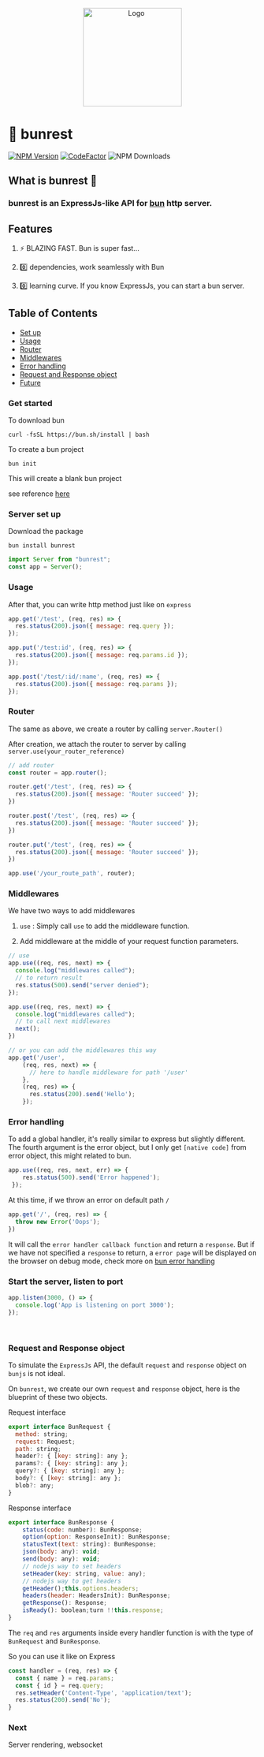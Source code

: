 <p align="center">
  <a href="https://bun.sh"><img src="https://img.icons8.com/external-victoruler-flat-victoruler/344/external-baozi-chinese-new-year-victoruler-flat-victoruler.png" alt="Logo" height=200></a>
  <br />
</p>

# 🧄 bunrest

[![NPM Version][npm-version-image]][npm-url]
[![CodeFactor](https://www.codefactor.io/repository/github/lau1944/bunrest/badge/main)](https://www.codefactor.io/repository/github/lau1944/bunrest/overview/main)
![NPM Downloads][npm-downloads-image]

## What is bunrest  👀

### bunrest is an ExpressJs-like API for [bun](https://github.com/oven-sh/bun) http server.

## Features

1. ⚡ BLAZING FAST. Bun is super fast...

2.  0️⃣  dependencies, work seamlessly with Bun

3.  0️⃣  learning curve. If you know ExpressJs, you can start a bun server.

## Table of Contents

- [Set up](#get-started)
- [Usage](#usage)
- [Router](#router)
- [Middlewares](#middlewares)
- [Error handling](#error-handling)
- [Request and Response object](#request-and-response-object)
- [Future](#next)


### Get started

To download bun

```shell
curl -fsSL https://bun.sh/install | bash
```

To create a bun project 

```shell
bun init
```

This will create a blank bun project

see reference [here](https://github.com/oven-sh/bun#bun-create)

### Server set up

Download the package

```shell
bun install bunrest
```


```js
import Server from "bunrest";
const app = Server();
```

### Usage 

After that, you can write http method just like on `express`

```js
app.get('/test', (req, res) => {
  res.status(200).json({ message: req.query });
});

app.put('/test:id', (req, res) => {
  res.status(200).json({ message: req.params.id });
});

app.post('/test/:id/:name', (req, res) => {
  res.status(200).json({ message: req.params });
});
```

### Router
The same as above, we create a router by calling `server.Router()`

After creation, we attach the router to server by calling `server.use(your_router_reference)`

```js
// add router
const router = app.router();

router.get('/test', (req, res) => {
  res.status(200).json({ message: 'Router succeed' });
})

router.post('/test', (req, res) => {
  res.status(200).json({ message: 'Router succeed' });
})

router.put('/test', (req, res) => {
  res.status(200).json({ message: 'Router succeed' });
})

app.use('/your_route_path', router);
```

### Middlewares

We have two ways to add middlewares

1. `use` : Simply call `use` to add the middleware function.

2. Add middleware at the middle of your request function parameters.

```js
// use
app.use((req, res, next) => {
  console.log("middlewares called");
  // to return result
  res.status(500).send("server denied");
});

app.use((req, res, next) => {
  console.log("middlewares called");
  // to call next middlewares
  next();
})

// or you can add the middlewares this way
app.get('/user', 
    (req, res, next) => {
      // here to handle middleware for path '/user'
    },
    (req, res) => {
      res.status(200).send('Hello');
    });
```

### Error handling

To add a global handler, it's really similar to express but slightly different. The fourth argument is the error object, but I only get `[native code]` from error object, this might related to bun.

```js
app.use((req, res, next, err) => {
    res.status(500).send('Error happened');
 });

```

At this time, if we throw an error on default path `/`

```js
app.get('/', (req, res) => {
  throw new Error('Oops');
})
```

It will call the `error handler callback function` and return a `response`. 
But if we have not specified a `response` to return, a `error page` will be displayed on the browser on debug mode, check more on [bun error handling](https://github.com/oven-sh/bun#error-handling)


### Start the server, listen to port

```js
app.listen(3000, () => {
  console.log('App is listening on port 3000');
});
```

<br />

### Request and Response object

To simulate the `ExpressJs` API, the default `request` and `response` object on `bunjs` is not ideal.

On `bunrest`, we create our own `request` and `response` object, here is the blueprint of these two objects.


Request interface

```js
export interface BunRequest {
  method: string;
  request: Request;
  path: string;
  header?: { [key: string]: any };
  params?: { [key: string]: any };
  query?: { [key: string]: any };
  body?: { [key: string]: any };
  blob?: any;
}
```

Response interface
```js
export interface BunResponse {
    status(code: number): BunResponse;
    option(option: ResponseInit): BunResponse;
    statusText(text: string): BunResponse;
    json(body: any): void;
    send(body: any): void;
    // nodejs way to set headers
    setHeader(key: string, value: any);
    // nodejs way to get headers
    getHeader();this.options.headers;
    headers(header: HeadersInit): BunResponse;
    getResponse(): Response;
    isReady(): boolean;turn !!this.response;
}
```

The `req` and `res` arguments inside every handler function is with the type of `BunRequest` and `BunResponse`.

So you can use it like on Express

```js
const handler = (req, res) => {
  const { name } = req.params;
  const { id } = req.query;
  res.setHeader('Content-Type', 'application/text');
  res.status(200).send('No');
}
```

### Next

Server rendering, websocket

[npm-url]: https://www.npmjs.com/package/bunrest
[npm-version-image]: https://badgen.net/npm/v/bunrest
[npm-downloads-image]: https://badgen.net/npm/dm/bunrest

